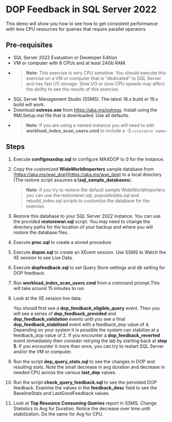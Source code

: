 # DOP Feedback in SQL Server 2022

This demo will show you how to see how to get consistent performance with less CPU resources for queries that require parallel operators

## Pre-requisites

- SQL Server 2022 Evaluation or Developer Edition
- VM or computer with 8 CPUs and at least 24Gb RAM.
- > **Note**: This exercise is very CPU sensitive. You should execute this exercise on a VM or computer that is "dedicated" to SQL Server and has fast I/O storage. Slow I/O or slow CPU speeds may affect the ability to see the results of this exercise. 
- SQL Server Management Studio (SSMS). The latest 18.x build or 19.x build will work.
- Download **ostress.exe** from https://aka.ms/ostress. Install using the RMLSetup.msi file that is downloaded. Use all defaults.
- > **Note**: If you are using a named instance you will need to edit **workload_index_scan_users.cmd** to include a -S.`<instance name>`

## Steps

1. Execute **configmaxdop.sql** to configure MAXDOP to 0 for the instance.
1. Copy the customized **WideWorldImporters** sample database from [https://aka.ms/wwi_dop](https://aka.ms/wwi_dop) to a local directory (The restore script assumes **c:\sql_sample_databases**).

    > **Note**: If you try to restore the default sample WideWorldImporters you can use the restorewwi.sql, populatedata.sql and rebuild_index.sql scripts to customize the database for the exercise.

1. Restore this database to your SQL Server 2022 instance. You can use the provided **restorewwi.sql** script. You may need to change the directory paths for the location of your backup and where you will restore the database files.
1. Execute **proc.sql** to create a stored procedure
1. Execute **dopxe.sql** to create an XEvent session. Use SSMS to Watch the XE session to see Live Data.
1. Execute **dopfeedback.sql** to set Query Store settings and db setting for DOP feedback. 
1. Run **workload_index_scan_users.cmd** from a command prompt.This will take around 15 minutes to run
1. Look at the XE session live data.

    You should first see a **dop_feedback_eligible_query** event. Then you will see a series of **dop_feedback_provided** and **dop_feedback_validation** events until you see a final **dop_feedback_stabilized** event with a feedback_dop value of 4. Depending on your system it is possible the system can stabilize at a feedback_dop value of 2. If you encounter a **dop_feedback_reverted** event immediately then consider retrying the lab by starting back at **step 5**. If you encounter it more than once, you can try to restart SQL Server and/or the VM or computer.

1. Run the script **dop_query_stats.sql** to see the changes in DOP and resulting stats. Note the small decrease in avg duration and decrease in needed CPU across the various **last_dop** values.
1. Run the script **check_query_feedback.sql** to see the persisted DOP feedback. Examine the values in the **feedback_desc** field to see the BaselineStats and LastGoodFeedback values.
1. Look at **Top Resource Consuming Queries** report in SSMS. Change Statistics to Avg for Duration. Notice the decrease over time until stabilization. Do the same for Avg for CPU.